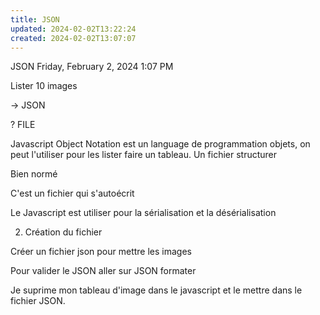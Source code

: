 ```yaml
---
title: JSON
updated: 2024-02-02T13:22:24
created: 2024-02-02T13:07:07
---
```


JSON
Friday, February 2, 2024
1:07 PM

Lister 10 images

-\> JSON

? FILE

Javascript Object Notation est un language de programmation objets, on peut l'utiliser pour les lister faire un tableau. Un fichier structurer

Bien normé

C'est un fichier qui s'autoécrit

Le Javascript est utiliser pour la sérialisation et la désérialisation

2.  Création du fichier

Créer un fichier json pour mettre les images

Pour valider le JSON aller sur JSON formater

Je suprime mon tableau d'image dans le javascript et le mettre dans le fichier JSON.

